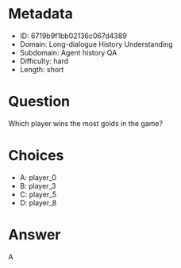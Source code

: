 # Metadata

- ID: 6719b9f1bb02136c067d4389
- Domain: Long-dialogue History Understanding
- Subdomain: Agent history QA
- Difficulty: hard
- Length: short

# Question

Which player wins the most golds in the game?

# Choices

- A: player_0
- B: player_3
- C: player_5
- D: player_8

# Answer

A
